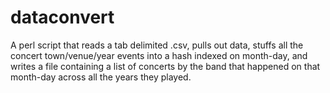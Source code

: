 # dataconvert

A perl script that reads a tab delimited .csv, pulls out  data, stuffs all the concert town/venue/year events into a hash indexed on month-day, and writes a file containing a list of concerts by the band that happened on that month-day across all the years they played. 